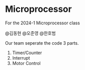 # Microprocessor
For the 2024-1 Microprocessor class

@김동현 @오준영 @한호범

Our team seperate the code 3 parts.
1. Timer/Counter
2. Interrupt
3. Motor Control